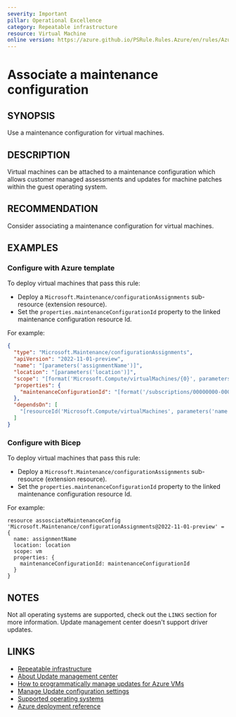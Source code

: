 ```yaml
---
severity: Important
pillar: Operational Excellence
category: Repeatable infrastructure
resource: Virtual Machine
online version: https://azure.github.io/PSRule.Rules.Azure/en/rules/Azure.VM.MaintenanceConfig/
---
```


# Associate a maintenance configuration

## SYNOPSIS

Use a maintenance configuration for virtual machines.

## DESCRIPTION

Virtual machines can be attached to a maintenance configuration which allows customer managed assessments and updates for machine patches within the guest operating system.

## RECOMMENDATION

Consider associating a maintenance configuration for virtual machines.

## EXAMPLES

### Configure with Azure template

To deploy virtual machines that pass this rule:

- Deploy a `Microsoft.Maintenance/configurationAssignments` sub-resource (extension resource).
- Set the `properties.maintenanceConfigurationId` property to the linked maintenance configuration resource Id.

For example:

```json
{
  "type": "Microsoft.Maintenance/configurationAssignments",
  "apiVersion": "2022-11-01-preview",
  "name": "[parameters('assignmentName')]",
  "location": "[parameters('location')]",
  "scope": "[format('Microsoft.Compute/virtualMachines/{0}', parameters('name'))]",
  "properties": {
    "maintenanceConfigurationId": "[format('/subscriptions/00000000-0000-0000-0000-000000000000/resourceGroups/test-rg/providers/Microsoft.Maintenance/maintenanceConfigurations/{0}', parameters('maintenanceConfigName'))]",
  },
  "dependsOn": [
    "[resourceId('Microsoft.Compute/virtualMachines', parameters('name'))]"
  ]
}
```

### Configure with Bicep

To deploy virtual machines that pass this rule:

- Deploy a `Microsoft.Maintenance/configurationAssignments` sub-resource (extension resource).
- Set the `properties.maintenanceConfigurationId` property to the linked maintenance configuration resource Id.

For example:

```bicep
resource assosciateMaintenanceConfig 'Microsoft.Maintenance/configurationAssignments@2022-11-01-preview' = {
  name: assignmentName
  location: location
  scope: vm
  properties: {
    maintenanceConfigurationId: maintenanceConfigurationId
  }
}
```

## NOTES

Not all operating systems are supported, check out the `LINKS` section for more information. Update management center doesn't support driver updates.

## LINKS

- [Repeatable infrastructure](https://learn.microsoft.com/azure/well-architected/devops/automation-infrastructure)
- [About Update management center](https://learn.microsoft.com/azure/update-center/overview)
- [How to programmatically manage updates for Azure VMs](https://learn.microsoft.com/azure/update-center/manage-vms-programmatically)
- [Manage Update configuration settings](https://learn.microsoft.com/azure/update-center/manage-update-settings)
- [Supported operating systems](https://learn.microsoft.com/azure/update-center/support-matrix?tabs=azurevm%2Cazurevm-os#supported-operating-systems)
- [Azure deployment reference](https://learn.microsoft.com/azure/templates/microsoft.maintenance/configurationassignments)
